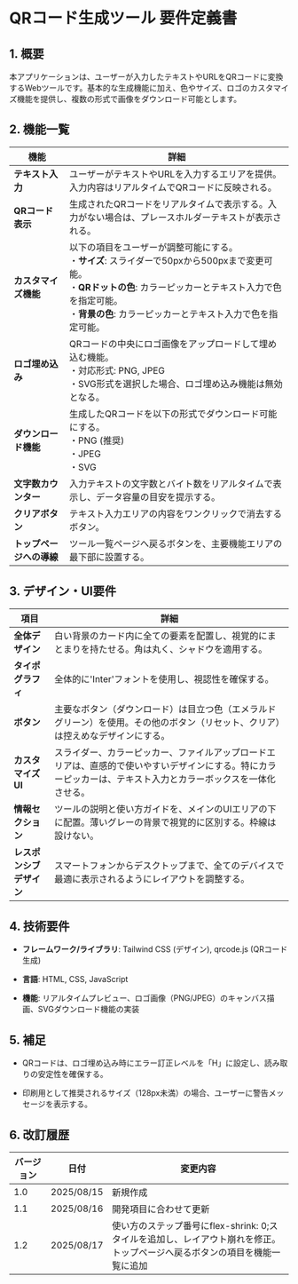 # QRコード生成ツール 要件定義書

## 1. 概要

本アプリケーションは、ユーザーが入力したテキストやURLをQRコードに変換するWebツールです。基本的な生成機能に加え、色やサイズ、ロゴのカスタマイズ機能を提供し、複数の形式で画像をダウンロード可能とします。

## 2. 機能一覧

| 機能 | 詳細 | 
 | ----- | ----- | 
| **テキスト入力** | ユーザーがテキストやURLを入力するエリアを提供。入力内容はリアルタイムでQRコードに反映される。 | 
| **QRコード表示** | 生成されたQRコードをリアルタイムで表示する。入力がない場合は、プレースホルダーテキストが表示される。 | 
| **カスタマイズ機能** | 以下の項目をユーザーが調整可能にする。<br>・**サイズ**: スライダーで50pxから500pxまで変更可能。<br>・**QRドットの色**: カラーピッカーとテキスト入力で色を指定可能。<br>・**背景の色**: カラーピッカーとテキスト入力で色を指定可能。 | 
| **ロゴ埋め込み** | QRコードの中央にロゴ画像をアップロードして埋め込む機能。<br>・対応形式: PNG, JPEG<br>・SVG形式を選択した場合、ロゴ埋め込み機能は無効となる。 | 
| **ダウンロード機能** | 生成したQRコードを以下の形式でダウンロード可能にする。<br>・PNG (推奨)<br>・JPEG<br>・SVG | 
| **文字数カウンター** | 入力テキストの文字数とバイト数をリアルタイムで表示し、データ容量の目安を提示する。 | 
| **クリアボタン** | テキスト入力エリアの内容をワンクリックで消去するボタン。 | 
| **トップページへの導線** | ツール一覧ページへ戻るボタンを、主要機能エリアの最下部に設置する。 | 

## 3. デザイン・UI要件

| 項目 | 詳細 | 
 | ----- | ----- | 
| **全体デザイン** | 白い背景のカード内に全ての要素を配置し、視覚的にまとまりを持たせる。角は丸く、シャドウを適用する。 | 
| **タイポグラフィ** | 全体的に'Inter'フォントを使用し、視認性を確保する。 | 
| **ボタン** | 主要なボタン（ダウンロード）は目立つ色（エメラルドグリーン）を使用。その他のボタン（リセット、クリア）は控えめなデザインにする。 | 
| **カスタマイズUI** | スライダー、カラーピッカー、ファイルアップロードエリアは、直感的で使いやすいデザインにする。特にカラーピッカーは、テキスト入力とカラーボックスを一体化させる。 | 
| **情報セクション** | ツールの説明と使い方ガイドを、メインのUIエリアの下に配置。薄いグレーの背景で視覚的に区別する。枠線は設けない。 | 
| **レスポンシブデザイン** | スマートフォンからデスクトップまで、全てのデバイスで最適に表示されるようにレイアウトを調整する。 | 

## 4. 技術要件

* **フレームワーク/ライブラリ**: Tailwind CSS (デザイン), qrcode.js (QRコード生成)

* **言語**: HTML, CSS, JavaScript

* **機能**: リアルタイムプレビュー、ロゴ画像（PNG/JPEG）のキャンバス描画、SVGダウンロード機能の実装

## 5. 補足

* QRコードは、ロゴ埋め込み時にエラー訂正レベルを「H」に設定し、読み取りの安定性を確保する。

* 印刷用として推奨されるサイズ（128px未満）の場合、ユーザーに警告メッセージを表示する。

## 6. 改訂履歴

| バージョン | 日付 | 変更内容 | 
 | ----- | ----- | ----- | 
| 1.0 | 2025/08/15 | 新規作成 | 
| 1.1 | 2025/08/16 | 開発項目に合わせて更新 | 
| 1.2 | 2025/08/17 | 使い方のステップ番号にflex-shrink: 0;スタイルを追加し、レイアウト崩れを修正。<br>トップページへ戻るボタンの項目を機能一覧に追加|